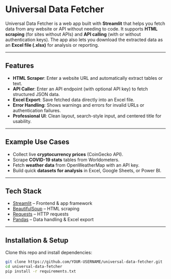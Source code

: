 # Universal Data Fetcher

Universal Data Fetcher is a web app built with **Streamlit** that helps you fetch data from any website or API without needing to code.
It supports **HTML scraping** (for sites without APIs) and **API calling** (with or without authentication keys).
The app also lets you download the extracted data as an **Excel file (.xlsx)** for analysis or reporting.

---

##  Features
- **HTML Scraper**: Enter a website URL and automatically extract tables or text.
- **API Caller**: Enter an API endpoint (with optional API key) to fetch structured JSON data.
- **Excel Export**: Save fetched data directly into an Excel file.
- **Error Handling**: Shows warnings and errors for invalid URLs or authentication failures.
- **Professional UI**: Clean layout, search-style input, and centered title for usability.

---

##  Example Use Cases
- Collect live **cryptocurrency prices** (CoinGecko API).
- Scrape **COVID-19 stats** tables from Worldometers.
- Fetch **weather data** from OpenWeatherMap with an API key.
- Build quick **datasets for analysis** in Excel, Google Sheets, or Power BI.

---

##  Tech Stack
- [Streamlit](https://streamlit.io/) – Frontend & app framework
- [BeautifulSoup](https://www.crummy.com/software/BeautifulSoup/) – HTML scraping
- [Requests](https://docs.python-requests.org/en/latest/) – HTTP requests
- [Pandas](https://pandas.pydata.org/) – Data handling & Excel export

---

##  Installation & Setup
Clone this repo and install dependencies:

```bash
git clone https://github.com/YOUR-USERNAME/universal-data-fetcher.git
cd universal-data-fetcher
pip install -r requirements.txt
